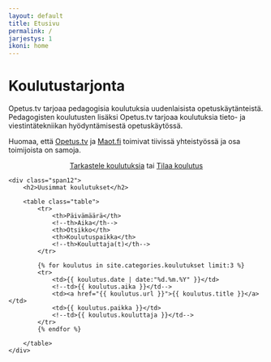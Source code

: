 ```yaml
---
layout: default
title: Etusivu
permalink: /
jarjestys: 1
ikoni: home
---
```



<div class="row">
	<div class="hero-unit text-centered">
		<h1>Koulutustarjonta</h1>
		<p>
			Opetus.tv tarjoaa pedagogisia koulutuksia uudenlaisista opetuskäytänteistä.
			Pedagogisten koulutusten lisäksi Opetus.tv tarjoaa koulutuksia tieto- ja viestintätekniikan hyödyntämisestä opetuskäytössä.
		</p>
		<p>
			Huomaa, että <a href="http://opetus.tv">Opetus.tv</a> ja <a href="http://maot.fi" title="Matematiikan opetuksen tulevaisuus">Maot.fi</a> toimivat tiivissä yhteistyössä ja osa toimijoista on samoja.
		</p>
		<p style="text-align: center;">
			<a href="/listaus/" class="btn btn-large">Tarkastele koulutuksia</a> tai
			<a href="/tilaa-koulutus" class="btn btn-warning btn-large">Tilaa koulutus</a>
		</p>
	</div>

	<div class="span12">
		<h2>Uusimmat koulutukset</h2>

		<table class="table">
			<tr>
				<th>Päivämäärä</th>
				<!--th>Aika</th-->
				<th>Otsikko</th>
				<th>Koulutuspaikka</th>
				<!--th>Kouluttaja(t)</th-->
			</tr>

			{% for koulutus in site.categories.koulutukset limit:3 %}
			<tr>
				<td>{{ koulutus.date | date:"%d.%m.%Y" }}</td>
				<!--td>{{ koulutus.aika }}</td-->
		    	<td><a href="{{ koulutus.url }}">{{ koulutus.title }}</a></td>
		    	<td>{{ koulutus.paikka }}</td>
		    	<!--td>{{ koulutus.kouluttaja }}</td-->
		    </tr>
			{% endfor %}

		</table>
	</div>
</div>